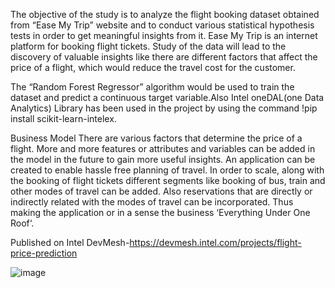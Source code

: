 The objective of the study is to analyze the flight booking dataset obtained from “Ease My Trip” website and to conduct various statistical hypothesis tests in  order to get meaningful insights from it. Ease My Trip is an internet platform for booking flight tickets. Study of the data will lead to the discovery of valuable insights like there are different factors that affect the price of a flight, which would reduce the travel cost for the customer.

The “Random Forest Regressor” algorithm would be used to train the dataset and predict a continuous target variable.Also Intel oneDAL(one Data Analytics) Library has been used in the project by using the command !pip install scikit-learn-intelex.

Business Model
There are various factors that determine the price of a flight. More and more features or attributes and variables can be added in the model in the future to gain more useful insights.
An application can be created to enable hassle free planning of travel.
In order to scale, along with the booking of flight tickets different segments like booking of bus, train and other modes of travel can be added.
Also reservations that are directly or indirectly related with the modes of travel can be incorporated.
Thus making the application or in a sense the business ‘Everything Under One Roof‘.

Published on Intel DevMesh-https://devmesh.intel.com/projects/flight-price-prediction

![image](https://user-images.githubusercontent.com/118604310/226442203-888257dc-fed8-45be-9748-3193c11f2452.png)
